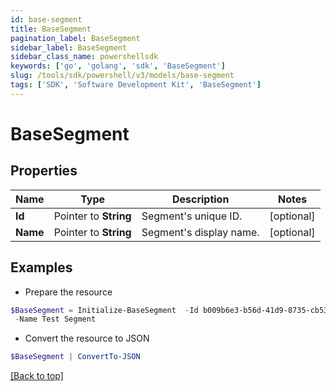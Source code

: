 ```yaml
---
id: base-segment
title: BaseSegment
pagination_label: BaseSegment
sidebar_label: BaseSegment
sidebar_class_name: powershellsdk
keywords: ['go', 'golang', 'sdk', 'BaseSegment'] 
slug: /tools/sdk/powershell/v3/models/base-segment
tags: ['SDK', 'Software Development Kit', 'BaseSegment']
---
```



# BaseSegment

## Properties

Name | Type | Description | Notes
------------ | ------------- | ------------- | -------------
**Id** |  Pointer to **String** | Segment&#39;s unique ID. | [optional] 
**Name** |  Pointer to **String** | Segment&#39;s display name. | [optional] 

## Examples

- Prepare the resource
```powershell
$BaseSegment = Initialize-BaseSegment  -Id b009b6e3-b56d-41d9-8735-cb532ea0b017 `
 -Name Test Segment
```

- Convert the resource to JSON
```powershell
$BaseSegment | ConvertTo-JSON
```


[[Back to top]](#) 

